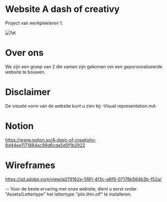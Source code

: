 # Website A dash of creativy

Project van werkplekleren 1.

![fat](https://user-images.githubusercontent.com/57445093/198840339-aa4c4657-21cb-4adc-89e5-c80dd8a9b6aa.png)

# Over ons
We zijn een groep van 2 die samen zijn gekomen om een geporsonaliseerde website te bouwen.


# Disclaimer
De visuele vorm van de website kunt u zien bij -Visual representation.md-

# Notion
https://www.notion.so/A-dash-of-creativity-8d44ee1171884ac89d6cda5d5f1b2922

# Wireframes
https://xd.adobe.com/view/a079162e-5f81-4f3c-a6f9-07178b564b3b-f52a/

-- Voor de beste ervaring met onze website, dient u eerst onder "Assets/Lettertype" het lettertype "pilo.thin.otf" te installeren.


